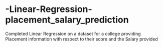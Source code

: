 # -Linear-Regression-placement_salary_prediction
Completed Linear Regression on a dataset for a college providing Placement information with respect to their score and the Salary provided  
